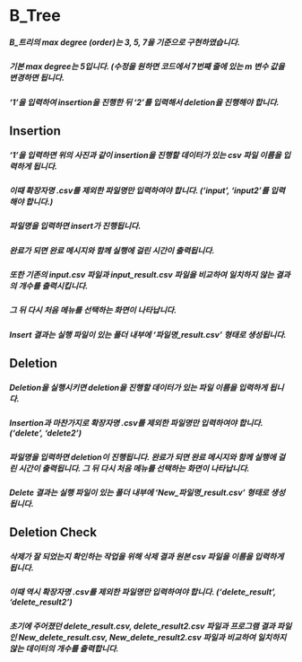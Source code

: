 # B_Tree
##### B_트리의 max degree (order)는 3, 5, 7을 기준으로 구현하였습니다. 
##### 기본 max degree는 5입니다. (수정을 원하면 코드에서 7번째 줄에 있는 m 변수 값을 변경하면 됩니다.
##### ‘1’을 입력하여 insertion을 진행한 뒤 ‘2’를 입력해서 deletion을 진행해야 합니다.
## Insertion
##### ‘1’을 입력하면 위의 사진과 같이 insertion을 진행할 데이터가 있는 csv 파일 이름을 입력하게 됩니다. 
##### 이때 확장자명 .csv를 제외한 파일명만 입력하여야 합니다. (‘input’, ‘input2’를 입력해야 합니다.)
##### 파일명을 입력하면 insert가 진행됩니다. 
##### 완료가 되면 완료 메시지와 함께 실행에 걸린 시간이 출력됩니다. 
##### 또한 기존의 input.csv 파일과 input_result.csv 파일을 비교하여 일치하지 않는 결과의 개수를 출력시킵니다. 
##### 그 뒤 다시 처음 메뉴를 선택하는 화면이 나타납니다.
##### Insert 결과는 실행 파일이 있는 폴더 내부에 ‘파일명_result.csv’ 형태로 생성됩니다.
## Deletion
##### Deletion을 실행시키면 deletion을 진행할 데이터가 있는 파일 이름을 입력하게 됩니다.
##### Insertion과 마찬가지로 확장자명 .csv를 제외한 파일명만 입력하여야 합니다. (‘delete’, ‘delete2’)
##### 파일명을 입력하면 deletion이 진행됩니다. 완료가 되면 완료 메시지와 함께 실행에 걸린 시간이 출력됩니다. 그 뒤 다시 처음 메뉴를 선택하는 화면이 나타납니다.
##### Delete 결과는 실행 파일이 있는 폴더 내부에 ‘New_파일명_result.csv’ 형태로 생성됩니다.
## Deletion Check
##### 삭제가 잘 되었는지 확인하는 작업을 위해 삭제 결과 원본 csv 파일을 이름을 입력하게 됩니다. 
##### 이때 역시 확장자명 .csv를 제외한 파일명만 입력하여야 합니다. (‘delete_result’, ‘delete_result2’)
##### 초기에 주어졌던 delete_result.csv, delete_result2.csv 파일과 프로그램 결과 파일인 New_delete_result.csv, New_delete_result2.csv 파일과 비교하여 일치하지 않는 데이터의 개수를 출력합니다.
